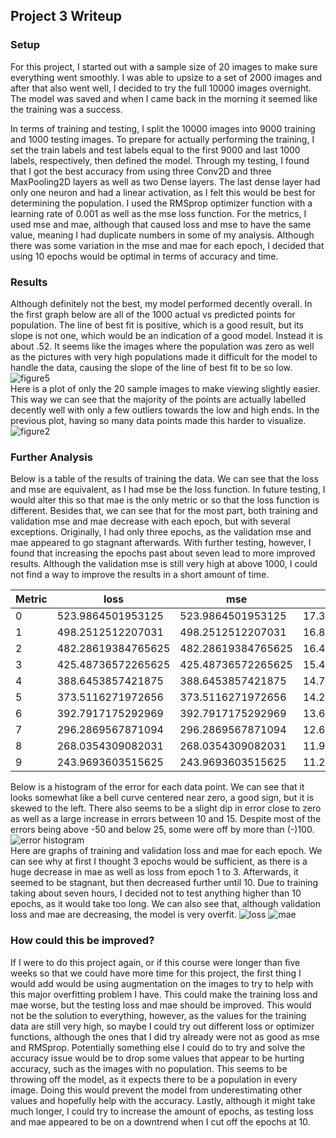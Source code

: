 ## Project 3 Writeup
### Setup
For this project, I started out with a sample size of 20 images to make sure everything went smoothly. I was able to upsize to a set of 2000 images and after that also went well, I decided to try the full 10000 images overnight. The model was saved and when I came back in the morning it seemed like the training was a success.  

In terms of training and testing, I split the 10000 images into 9000 training and 1000 testing images. To prepare for actually performing the training, I set the train labels and test labels equal to the first 9000 and last 1000 labels, respectively, then defined the model. Through my testing, I found that I got the best accuracy from using three Conv2D and three MaxPooling2D layers as well as two Dense layers. The last dense layer had only one neuron and had a linear activation, as I felt this would be best for determining the population. I used the RMSprop optimizer function with a learning rate of 0.001 as well as the mse loss function. For the metrics, I used mse and mae, although that caused loss and mse to have the same value, meaning I had duplicate numbers in some of my analysis. Although there was some variation in the mse and mae for each epoch, I decided that using 10 epochs would be optimal in terms of accuracy and time.
### Results
Although definitely not the best, my model performed decently overall. In the first graph below are all of the 1000 actual vs predicted points for population. The line of best fit is positive, which is a good result, but its slope is not one, which would be an indication of a good model. Instead it is about .52. It seems like the images where the population was zero as well as the pictures with very high populations made it difficult for the model to handle the data, causing the slope of the line of best fit to be so low.  
![figure5](https://user-images.githubusercontent.com/67922851/88491233-a08aec80-cf6f-11ea-89aa-56062d22eaf7.png)  
Here is a plot of only the 20 sample images to make viewing slightly easier. This way we can see that the majority of the points are actually labelled decently well with only a few outliers towards the low and high ends. In the previous plot, having so many data points made this harder to visualize.  
![figure2](https://user-images.githubusercontent.com/67922851/88491228-98cb4800-cf6f-11ea-9bae-3616d532d5c8.png)  
### Further Analysis
Below is a table of the results of training the data. We can see that the loss and mse are equivalent, as I had mse be the loss function. In future testing, I would alter this so that mae is the only metric or so that the loss function is different. Besides that, we can see that for the most part, both training and validation mse and mae decrease with each epoch, but with several exceptions. Originally, I had only three epochs, as the validation mse and mae appeared to go stagnant afterwards. With further testing, however, I found that increasing the epochs past about seven lead to more improved results. Although the validation mse is still very high at above 1000, I could not find a way to improve the results in a short amount of time.
  
|Metric|loss              |mse               |mae               |val_loss          |val_mse           |val_mae           |epoch|
|------|------------------|------------------|------------------|------------------|------------------|------------------|-----|
|0     |523.9864501953125 |523.9864501953125 |17.336877822875977|3533.88671875     |3533.88671875     |45.3958740234375  |1    |
|1     |498.2512512207031 |498.2512512207031 |16.847721099853516|2530.9287109375   |2530.9287109375   |38.457763671875   |2    |
|2     |482.28619384765625|482.28619384765625|16.42477035522461 |1541.272216796875 |1541.272216796875 |31.401973724365234|3    |
|3     |425.48736572265625|425.48736572265625|15.42639446258545 |1992.7490234375   |1992.7490234375   |36.24886703491211 |4    |
|4     |388.6453857421875 |388.6453857421875 |14.706588745117188|1996.5902099609375|1996.5902099609375|34.83063507080078 |5    |
|5     |373.5116271972656 |373.5116271972656 |14.228646278381348|1932.45654296875  |1932.45654296875  |35.72097396850586 |6    |
|6     |392.7917175292969 |392.7917175292969 |13.689448356628418|2016.4285888671875|2016.4285888671875|33.22691345214844 |7    |
|7     |296.2869567871094 |296.2869567871094 |12.641560554504395|1674.0047607421875|1674.0047607421875|30.684524536132812|8    |
|8     |268.0354309082031 |268.0354309082031 |11.95444393157959 |1616.0892333984375|1616.0892333984375|29.922853469848633|9    |
|9     |243.9693603515625 |243.9693603515625 |11.280399322509766|1236.1129150390625|1236.1129150390625|26.667203903198242|10    |  
Below is a histogram of the error for each data point. We can see that it looks somewhat like a bell curve centered near zero, a good sign, but it is skewed to the left. There also seems to be a slight dip in error close to zero as well as a large increase in errors between 10 and 15. Despite most of the errors being above -50 and below 25, some were off by more than (-)100.  
![error histogram](https://user-images.githubusercontent.com/67922851/88491239-af719f00-cf6f-11ea-99c9-28ce17a2b5a5.png)  
Here are graphs of training and validation loss and mae for each epoch. We can see why at first I thought 3 epochs would be sufficient, as there is a huge decrease in mae as well as loss from epoch 1 to 3. Afterwards, it seemed to be stagnant, but then decreased further until 10. Due to training taking about seven hours, I decided not to test anything higher than 10 epochs, as it would take too long. We can also see that, although validation loss and mae are decreasing, the model is very overfit.
![loss](https://user-images.githubusercontent.com/67922851/88491251-bac4ca80-cf6f-11ea-9ebf-661bbecdd1bb.png)
![mae](https://user-images.githubusercontent.com/67922851/88491253-bd272480-cf6f-11ea-849f-80155e12977f.png)
### How could this be improved?
If I were to do this project again, or if this course were longer than five weeks so that we could have more time for this project, the first thing I would add would be using augmentation on the images to try to help with this major overfitting problem I have. This could make the training loss and mae worse, but the testing loss and mae should be improved. This would not be the solution to everything, however, as the values for the training data are still very high, so maybe I could try out different loss or optimizer functions, although the ones that I did try already were not as good as mse and RMSprop. Potentially something else I could do to try and solve the accuracy issue would be to drop some values that appear to be hurting accuracy, such as the images with no population. This seems to be throwing off the model, as it expects there to be a population in every image. Doing this would prevent the model from underestimating other values and hopefully help with the accuracy. Lastly, although it might take much longer, I could try to increase the amount of epochs, as testing loss and mae appeared to be on a downtrend when I cut off the epochs at 10.